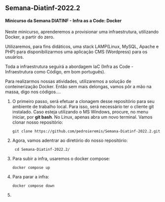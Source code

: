 ## Semana-Diatinf-2022.2

#### Minicurso da Semana DIATINF - Infra as a Code: Docker

Neste minicurso, aprenderemos a provisionar uma infraestrutura, utilizando Docker, a partir do zero.

Utilizaremos, para fins didáticos, uma stack LAMP(Linux, MySQL, Apache e PHP) para disponibilizarmos uma aplicação CMS (Wordpress) para os usuários.

Toda a infraestrutura seguirá a abordagem IaC (Infra as Code - Infraestrutura como Código, em bom português).

Para realizarmos nossas atividades, utilizaremos a solução de conteinerização Docker. Então sem mais delongas, vamos pôr a mão na massa, digo nos códigos....

1. O primeiro passo, será efetuar a clonagem desse repositório para seu ambiente de trabalho local. Para isso, será necessário ter o cliente git instalado. Caso esteja utilizando o MS Windows, procure, no menu iniciar,  por **git bash**. No Linux, apenas abra um novo terminal. Vamos clonar nosso repositório:
   
   ```shell
   git clone https://github.com/pedroieremis/Semana-Diatinf-2022.2.git
   ```

2. Agora, vamos adentrar ao diretório do nosso repositório:
   
   ```shell
    cd Semana-Diatinf-2022.2/
   ```

3. Para subir a infra, usaremos o docker compose:
   
   ```shell
   docker compose up
   ```

4. Para parar a infra:
   
   ```shell
   docker compose down
   ```

5. 